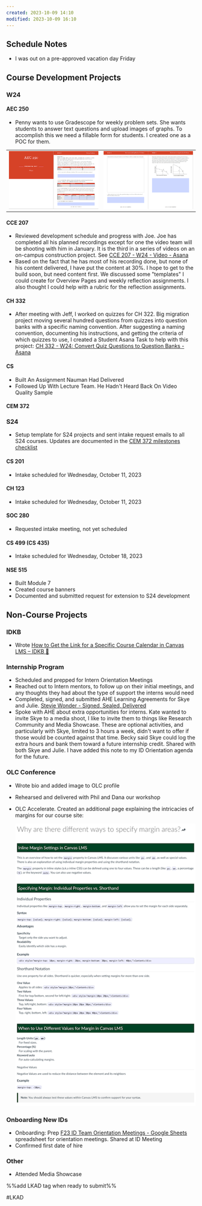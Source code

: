 ```yaml
---
created: 2023-10-09 14:10
modified: 2023-10-09 16:10
---
```


## Schedule Notes

* I was out on a pre-approved vacation day Friday

## Course Development Projects

### W24

#### AEC 250

* Penny wants to use Gradescope for weekly problem sets. She wants students to answer text questions and upload images of graphs. To accomplish this we need a fillable form for students. I created one as a POC for them.

|                    |                    |
|--------------------|--------------------|
|![](images/AEC-250-1.png)|![](images/AEC-250-2.png)|

#### CCE 207

* Reviewed development schedule and progress with Joe. Joe has completed all his planned recordings except for one the video team will be shooting with him in January. It is the third in a series of videos on an on-campus construction project. See [CCE 207 - W24 - Video - Asana](https://app.asana.com/0/1204760092812445/1204760172868576)
* Based on the fact that he has most of his recording done, but none of his content delivered, I have put the content at 30%. I hope to get to the build soon, but need content first. We discussed some "templates" I could create for Overview Pages and weekly reflection assignments. I also thought I could help with a rubric for the reflection assignments.

#### CH 332

* After meeting with Jeff, I worked on quizzes for CH 322. Big migration project moving several hundred questions from quizzes into question banks with a specific naming convention. After suggesting a naming convention, documenting his instructions, and getting the criteria of which quizzes to use, I created a Student Asana Task to help with this project: [CH 332 - W24: Convert Quiz Questions to Question Banks - Asana](https://app.asana.com/0/1204909280946840/1205683250189952)

#### CS

* Built An Assignment Nauman Had Delivered
* Followed Up With Lecture Team. He Hadn't Heard Back On Video Quality Sample

#### CEM 372

### S24

* Setup template for S24 projects and sent intake request emails to all S24 courses. Updates are documented in the [CEM 372 milestones checklist](https://oregonstate.box.com/s/pj8osq51gil24s1obnr1k9v2fp3mqkrc)

#### CS 201

* Intake scheduled for Wednesday, October 11, 2023

#### CH 123

* Intake scheduled for Wednesday, October 11, 2023

#### SOC 280

* Requested intake meeting, not yet scheduled

#### CS 499 (CS 435)

* Intake scheduled for Wednesday, October 18, 2023

#### NSE 515

* Built Module 7
* Created course banners
* Documented and submitted request for extension to S24 development

## Non-Course Projects

### IDKB

* Wrote [How to Get the Link for a Specific Course Calendar in Canvas LMS – IDKB 🦫](https://idkb.oregonstate.education/knowledge-base/specific-course-calendar-link/)

### Internship Program

* Scheduled and prepped for Intern Orientation Meetings
* Reached out to Intern mentors, to follow up on their initial meetings, and any thoughts they had about the type of support the interns would need
* Completed, signed, and submitted AHE Learning Agreements for Skye and Julie. [Stevie Wonder - Signed, Sealed, Delivered](https://youtu.be/WvRwR-hZDVY?si=2sCXc61ouPQkUoZ9)
* Spoke with AHE about extra opportunities for interns. Kate wanted to invite Skye to a media shoot, I like to invite them to things like Research Community and Media Showcase. These are optional activities, and particularly with Skye, limited to 3 hours a week, didn't want to offer if those would be counted against that time. Becky said Skye could log the extra hours and bank them toward a future internship credit. Shared with both Skye and Julie. I have added this note to my ID Orientation agenda for the future.

### OLC Conference

* Wrote bio and added image to OLC profile
* Rehearsed and delivered with Phil and Dana our workshop
* OLC Accelerate. Created an additional page explaining the intricacies of margins for our course site:

	![](images/margins-page.png)

### Onboarding New IDs

* Onboarding: Prep [F23 ID Team Orientation Meetings - Google Sheets](https://docs.google.com/spreadsheets/d/1dvfB6SL6810lc7gO-ft8gAULGBqcbpYgCRAexyBTYZ4/edit#gid=0) spreadsheet for orientation meetings. Shared at ID Meeting
* Confirmed first date of hire

### Other

* Attended Media Showcase

%%add LKAD tag when ready to submit%%

#LKAD

